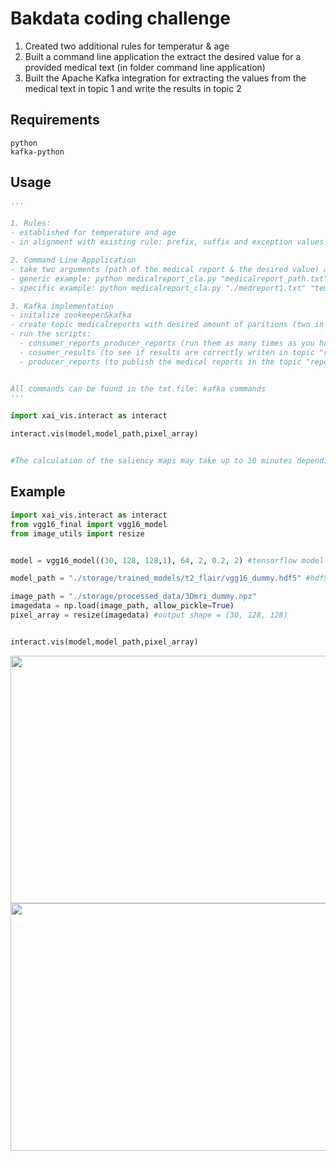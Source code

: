 

# Bakdata coding challenge

1. Created two additional rules for temperatur & age
2. Built a command line application the extract the desired value for a provided medical text (in folder command line application)
3. Built the Apache Kafka integration for extracting the values from the medical text in topic 1 and write the results in topic 2


## Requirements

```
python
kafka-python

```

## Usage

```python
'''

1. Rules:
- established for temperature and age
- in alignment with existing rule: prefix, suffix and exception values are defined (non exhaustive)

2. Command Line Appplication
- take two arguments (path of the medical report & the desired value) and outputs the value for that specific report
- generic example: python medicalreport_cla.py "medicalreport_path.txt" "value"
- specific example: python medicalreport_cla.py "./medreport1.txt" "temperature" or python medicalreport_cla.py "./medreport2.txt" "age"

3. Kafka implementation
- initalize zookeeper&kafka
- create topic medicalreports with desired amount of paritions (two in this example)
- run the scripts:
  - consumer_reports_producer_reports (run them as many times as you have paritions to ensure parallelisation)
  - cosumer_results (to see if results are correctly writen in topic "results")
  - producer_reports (to publish the medical reports in the topic "reports" to simulate a data stream)


All commands can be found in the txt.file: kafka commands
'''

import xai_vis.interact as interact

interact.vis(model,model_path,pixel_array)


#The calculation of the saliency maps may take up to 10 minutes depending on your GPU.


```

## Example
```python
import xai_vis.interact as interact
from vgg16_final import vgg16_model
from image_utils import resize


model = vgg16_model((30, 128, 128,1), 64, 2, 0.2, 2) #tensorflow model

model_path = "./storage/trained_models/t2_flair/vgg16_dummy.hdf5" #hdf5 format

image_path = "./storage/processed_data/3Dmri_dummy.npz"
imagedata = np.load(image_path, allow_pickle=True)
pixel_array = resize(imagedata) #output shape = (30, 128, 128)


interact.vis(model,model_path,pixel_array)
```

<img src="https://user-images.githubusercontent.com/51263484/112940011-cbe05f80-912c-11eb-97bd-7e776e645b65.png" width="550" height="396"> 
<img src="https://user-images.githubusercontent.com/51263484/112939970-b4a17200-912c-11eb-9c5b-ac51e0dfef12.png" width="550" height="396"> 
